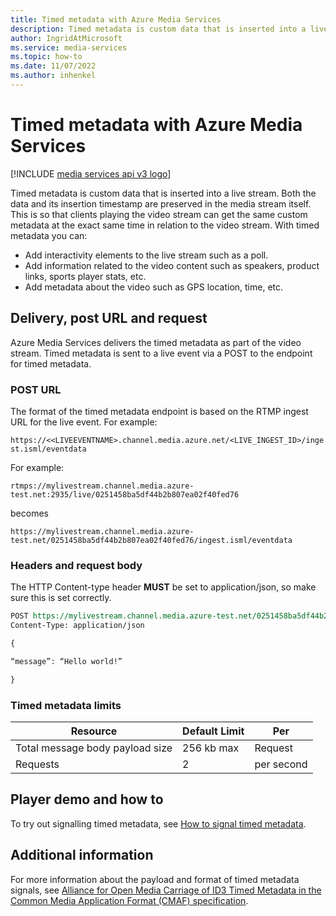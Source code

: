 ```yaml
---
title: Timed metadata with Azure Media Services
description: Timed metadata is custom data that is inserted into a live stream. Both the data and its insertion timestamp are preserved in the media stream itself. This is so that clients playing the video stream can get the same custom metadata at the exact same time in relation to the video stream. With timed metadata you can add interactivity elements to the live stream such as a poll, add information related to the video content such as speakers, product links, sports player stats, etc. and add metadata about the video such as GPS location, time, etc.
author: IngridAtMicrosoft
ms.service: media-services
ms.topic: how-to
ms.date: 11/07/2022
ms.author: inhenkel
---
```


# Timed metadata with Azure Media Services

[!INCLUDE [media services api v3 logo](./includes/v3-hr.md)]

Timed metadata is custom data that is inserted into a live stream. Both the data and its insertion timestamp are preserved in the media stream itself. This is so that clients playing the video stream can get the same custom metadata at the exact same time in relation to the video stream. With timed metadata you can:

- Add interactivity elements to the live stream such as a poll.
- Add information related to the video content such as speakers, product links, sports player stats, etc.
- Add metadata about the video such as GPS location, time, etc.

## Delivery, post URL and request

Azure Media Services delivers the timed metadata as part of the video stream. Timed metadata is sent to a live event via a POST to the endpoint for timed metadata.

### POST URL

The format of the timed metadata endpoint is based on the RTMP ingest URL for the live event. For example:

`https://<<LIVEEVENTNAME>.channel.media.azure.net/<LIVE_INGEST_ID>/ingest.isml/eventdata`

For example:

`rtmps://mylivestream.channel.media.azure-test.net:2935/live/0251458ba5df44b2b807ea02f40fed76`

becomes

`https://mylivestream.channel.media.azure-test.net/0251458ba5df44b2b807ea02f40fed76/ingest.isml/eventdata`

### Headers and request body

The HTTP Content-type header **MUST** be set to application/json, so make sure this is set correctly.

```rest
POST https://mylivestream.channel.media.azure-test.net/0251458ba5df44b2b807ea02f40fed76/ingest.isml/eventdata
Content-Type: application/json

{

“message”: “Hello world!”

}
```

### Timed metadata limits

| Resource | Default Limit | Per |
| --- | --- | --- |
| Total message body payload size | 256 kb max | Request |
| Requests | 2 | per second  |

## Player demo and how to

To try out signalling timed metadata, see [How to signal timed metadata](stream-signal-timed-metadata-how-to.md).

## Additional information

For more information about the payload and format of timed metadata signals, see [Alliance for Open Media Carriage of ID3 Timed Metadata in the Common Media Application Format (CMAF) specification](https://aomediacodec.github.io/id3-emsg/).
